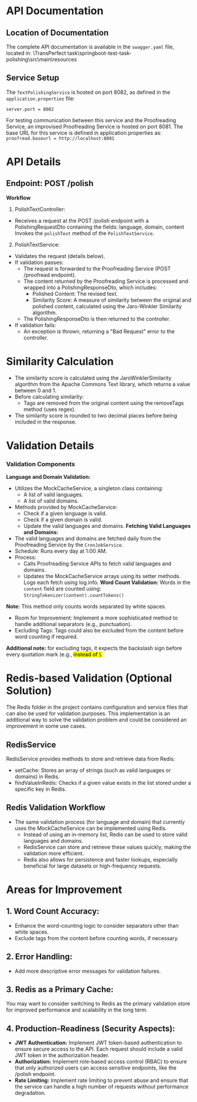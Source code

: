 # API Documentation

## Location of Documentation
The complete API documentation is available in the `swagger.yaml` file, located in:
\TransPerfect task\springboot-test-task-polishing\src\main\resources

## Service Setup
The `TextPolishingService` is hosted on port 8082, as defined in the `application.properties` file:

`server.port = 8082`

For testing communication between this service and the Proofreading Service, an improvised Proofreading Service is hosted on port 8081. The base URL for this service is defined in application.properties as:
`proofread.baseurl = http://localhost:8081`

# API Details
## Endpoint: POST /polish
**Workflow**
1. PolishTextController:

- Receives a request at the POST /polish endpoint with a PolishingRequestDto containing the fields:
language,
domain,
content
Invokes the `polishText` method of the `PolishTextService`.

2. PolishTextService:

- Validates the request (details below).
- If validation passes:
  - The request is forwarded to the Proofreading Service (POST /proofread endpoint).
  - The content returned by the Proofreading Service is processed and wrapped into a PolishingResponseDto, which includes:
    - Polished Content: The revised text.
    - Similarity Score: A measure of similarity between the original and polished content, calculated using the Jaro-Winkler Similarity algorithm.
  - The PolishingResponseDto is then returned to the controller.
- If validation fails:
  - An exception is thrown, returning a "Bad Request" error to the controller.
# Similarity Calculation
- The similarity score is calculated using the JaroWinklerSimilarity algorithm from the Apache Commons Text library, which returns a value between 0 and 1.
- Before calculating similarity:
  - Tags are removed from the original content using the removeTags method (uses regex).
- The similarity score is rounded to two decimal places before being included in the response.
# Validation Details
### Validation Components
**Language and Domain Validation:**
- Utilizes the MockCacheService, a singleton class containing:
  - A list of valid languages.
  - A list of valid domains.
- Methods provided by MockCacheService:
  - Check if a given language is valid.
  - Check if a given domain is valid.
  - Update the valid languages and domains.
**Fetching Valid Languages and Domains:**
- The valid languages and domains are fetched daily from the Proofreading Service by the `CronJobService`.
- Schedule: Runs every day at 1:00 AM.
- Process:
  - Calls Proofreading Service APIs to fetch valid languages and domains.
  - Updates the MockCacheService arrays using its setter methods.
    Logs each fetch using log.info.
**Word Count Validation:**
Words in the `content` field are counted using:
`StringTokenizer(content).countTokens()`

**Note:** This method only counts words separated by white spaces.

- Room for Improvement: Implement a more sophisticated method to handle additional separators (e.g., punctuation).
- Excluding Tags: Tags could also be excluded from the content before word counting if required.

**Additional note:** for excluding tags, it expects the backslash sign before every quotation mark (e.g., <mark type=\”bold\” size=\”13\”/> instead of <mark type="bold" size="13"/>).

# Redis-based Validation (Optional Solution)
The Redis folder in the project contains configuration and service files that can also be used for validation purposes. This implementation is an additional way to solve the validation problem and could be considered an improvement in some use cases.

## RedisService
RedisService provides methods to store and retrieve data from Redis:

- setCache: Stores an array of strings (such as valid languages or domains) in Redis.
- findValueInRedis: Checks if a given value exists in the list stored under a specific key in Redis.
## Redis Validation Workflow
- The same validation process (for language and domain) that currently uses the MockCacheService can be implemented using Redis.
  - Instead of using an in-memory list, Redis can be used to store valid languages and domains.
  - RedisService can store and retrieve these values quickly, making the validation more efficient.
  - Redis also allows for persistence and faster lookups, especially beneficial for large datasets or high-frequency requests.
# Areas for Improvement
## 1. Word Count Accuracy:
- Enhance the word-counting logic to consider separators other than white spaces.
- Exclude tags from the content before counting words, if necessary.
## 2. Error Handling:
- Add more descriptive error messages for validation failures.
## 3. Redis as a Primary Cache:
You may want to consider switching to Redis as the primary validation store for improved performance and scalability in the long term.
## 4. Production-Readiness (Security Aspects):
- **JWT Authentication:** Implement JWT token-based authentication to ensure secure access to the API. Each request should include a valid JWT token in the authorization header.
- **Authorization:** Implement role-based access control (RBAC) to ensure that only authorized users can access sensitive endpoints, like the /polish endpoint.
- **Rate Limiting:** Implement rate limiting to prevent abuse and ensure that the service can handle a high number of requests without performance degradation.


